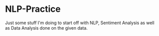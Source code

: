 # NLP-Practice
Just some stuff I'm doing to start off with NLP,
Sentiment Analysis as well as Data Analysis done on the given data.
